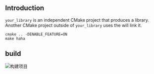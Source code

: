 
## Introduction

`your_library` is an independent CMake project that produces a library. Another CMake project outside of `your_library` uses the will link it.

```
cmake .. -DENABLE_FEATURE=ON
make haha
```


## build
![构建项目](https://githubimages.pengfeima.cn/images/202408072318357.jpg)

